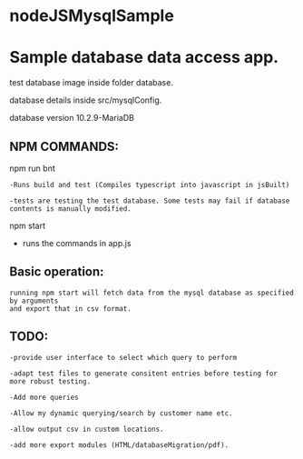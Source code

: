 # nodeJSMysqlSample

# Sample database data access app.

test database image inside folder database.

database details inside src/mysqlConfig.

database version 10.2.9-MariaDB

## NPM COMMANDS:
npm run bnt

    -Runs build and test (Compiles typescript into javascript in jsBuilt)
    
    -tests are testing the test database. Some tests may fail if database contents is manually modified.

npm start
   - runs the commands in app.js


## Basic operation:
    running npm start will fetch data from the mysql database as specified by arguments
    and export that in csv format.

## TODO:

    -provide user interface to select which query to perform
    
    -adapt test files to generate consitent entries before testing for more robust testing.
    
    -Add more queries
    
    -Allow my dynamic querying/search by customer name etc.
    
    -allow output csv in custom locations.
    
    -add more export modules (HTML/databaseMigration/pdf).


